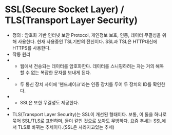 SSL(Secure Socket Layer) / TLS(Transport Layer Security)
========================================================
* 정의 : 암호화 기반 인터넷 보안 Protocol, 개인정보 보호, 인증, 데이터 무결성을 위해 사용한다. 현재 사용중인 TSL기반의 전신이다. SSL과 TSL은 HTTP대신에 HTTPS를 사용한다.
* 작동 원리
* * 웹에서 전송되는 데이터를 암호화한다. 데이터를 스니핑하려는 자는 거의 해독할 수 없는 복잡한 문자를 보내게 된다.
* * 두 통신 장치 사이에 '핸드셰이크'라는 인증 장치를 두어 두 장치의 ID를 확인한다.
* * SSL은 또한 무결성도 제공한다.
*
* TLS(Transport Layer Security)는 SSL이 개선된 형태이다. 보통, 이 둘을 하나로 묶어 SSL/TLS로 표현하며, 둘이 같인 것으로 보아도 무방하다. 요즘 추세는 SSL에서 TLS로 바뀌는 추세이다.(SSL은 사라지고있는 추세)
